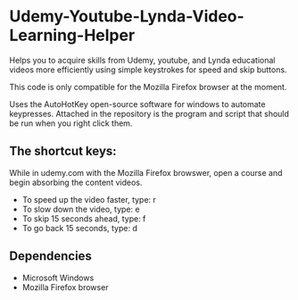 # Udemy-Youtube-Lynda-Video-Learning-Helper

Helps you to acquire skills from Udemy, youtube, and Lynda educational videos more efficiently using simple keystrokes for speed and skip buttons.

This code is only compatible for the Mozilla Firefox browser at the moment.

Uses the AutoHotKey open-source software for windows to automate keypresses. Attached in the repository is the program and script that should be run when you right click them.



## The shortcut keys:

While in udemy.com with the Mozilla Firefox browswer, open a course and begin absorbing the content videos. 

* To speed up the video faster, type: r
* To slow down the video, type: e
* To skip 15 seconds ahead, type: f
* To go back 15 seconds, type: d

## Dependencies

* Microsoft Windows
* Mozilla Firefox browser



